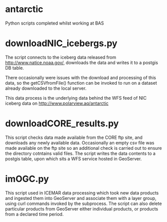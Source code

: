 # antarctic
Python scripts completed whilst working at BAS

# downloadNIC_icebergs.py 
The script connects to the iceberg data released from http://www.natice.noaa.gov/, downloads the data and writes it to a postgis DB table.

There occasionally were issues with the download and processing of this data, so the getCSVfromFile() function can be invoked to run on a dataset already downloaded to the local server.

This data process is the underlying data behind the WFS feed of NIC iceberg data on http://www.polarview.aq/antarctic

# downloadCORE_results.py
This script checks data made available from the CORE ftp site, and downloads any newly available data. Occasionally an empty csv file  was made available on the ftp site so an additional check is carried out to ensure the directory cotntains valid files. The script writes the data contents to a postgis table, upon which sits a WFS service hosted in GeoServer. 

# imOGC.py
This script used in ICEMAR data processing which took new data products and ingested them into GeoServer and associate them with a layer group,  using curl commands invoked by the subprocess. The script can also delete particular products from GeoServer either individual products, or products from a declared time period.